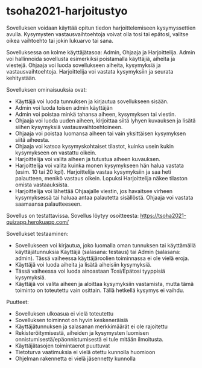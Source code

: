 # tsoha2021-harjoitustyo

Sovelluksen voidaan käyttää opitun tiedon harjoittelemiseen kysymyssettien avulla. Kysymysten vastausvaihtoehtoja voivat olla tosi tai epätosi, valitse oikea vaihtoehto tai jokin lukuarvo tai sana.

Sovelluksessa on kolme käyttäjätasoa: Admin, Ohjaaja ja Harjoittelija. Admin voi hallinnoida sovellusta esimerkiksi poistamalla käyttäjiä, aiheita ja viestejä. Ohjaaja voi luoda sovellukseen aiheita, kysymyksiä ja vastausvaihtoehtoja. Harjoittelija voi vastata kysymyksiin ja seurata kehitystään.

Sovelluksen ominaisuuksia ovat:

- Käyttäjä voi luoda tunnuksen ja kirjautua sovellukseen sisään.
- Admin voi luoda toisen admin käyttäjän
- Admin voi poistaa minkä tahansa aiheen, kysymyksen tai viestin.
- Ohjaaja voi luoda uuden aiheen, kirjoittaa siitä lyhyen kuvauksen ja lisätä siihen kysymyksiä vastausvaihtoehtoineen.
- Ohjaaja voi poistaa luomansa aiheen tai vain yksittäisen kysymyksen siitä aiheesta.
- Ohjaaja voi katsoa kysymyskohtaiset tilastot, kuinka usein kukin kysymykseen on vastattu oikein.
- Harjoittelija voi valita aiheen ja tutustua aiheen kuvauksen.
- Harjoittelija voi valita kuinka monen kysymykseen hän halua vastata (esim. 10 tai 20 kpl). Harjoittelija vastaa kysymyksiin ja saa heti palautteen, menikö vastaus oikein. Lopuksi Harjoittelija näkee tilaston omista vastaauksista.
- Harjoittelija voi lähettää Ohjaajalle viestin, jos havaitsee virheen kysymyksessä tai haluaa antaa palautetta sisällöstä. Ohjaaja voi vastata saamaansa palautteeseen.

Sovellus on testattavissa. Sovellus löytyy osoitteesta: https://tsoha2021-quizapp.herokuapp.com/

Sovellukset testaaminen:

- Sovellukseen voi kirjautua, joko luomalla oman tunnuksen tai käyttämällä käyttäjätunnuksia Käyttäjä (salasana: testaus) tai Admin (salasana: admin). Tässä vaiheessa käyttäjäroolien toiminnassa ei ole vielä eroja.
- Käyttäjä voi luoda aiheita ja lisätä aiheisiin kysymyksiä.
- Tässä vaiheessa voi luoda ainoastaan Tosi/Epätosi tyyppisiä kysymyksiä.
- Käyttäjä voi valita aiheen ja aloittaa kysymyksiin vastamista, mutta tämä toiminto on toteutettu vain osittain. Tällä hetkellä kysymys ei vaihdu.

Puutteet:

- Sovelluksen ulkoasua ei vielä toteutettu
- Sovelluksen toiminnot on hyvin keskeneräisiä
- Käyttäjätunnuksen ja salasanan merkkimäärät ei ole rajoitettu
- Rekisteröitymisestä, aiheiden ja kysymysten luomisen onnistumisestä/epäonnistumisestä ei tule mitään ilmoitusta.
- Käyttäjätasojen toimintaerot puuttuvat
- Tietoturva vaatimuksia ei vielä otettu kunnolla huomioon
- Ohjelman rakennetta ei vielä jäsennetty kunnolla
